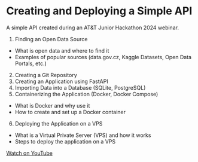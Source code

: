 # Creating and Deploying a Simple API

A simple API created during an AT&T Junior Hackathon 2024 webinar.

1. Finding an Open Data Source
  - What is open data and where to find it
  - Examples of popular sources (data.gov.cz, Kaggle Datasets, Open Data Portals, etc.)
2. Creating a Git Repository
3. Creating an Application using FastAPI
4. Importing Data into a Database (SQLite, PostgreSQL)
5. Containerizing the Application (Docker, Docker Compose)
  - What is Docker and why use it
  - How to create and set up a Docker container
6. Deploying the Application on a VPS
  - What is a Virtual Private Server (VPS) and how it works
  - Steps to deploy the application on a VPS

[Watch on YouTube](https://youtu.be/hjHCPuH9BOg)
